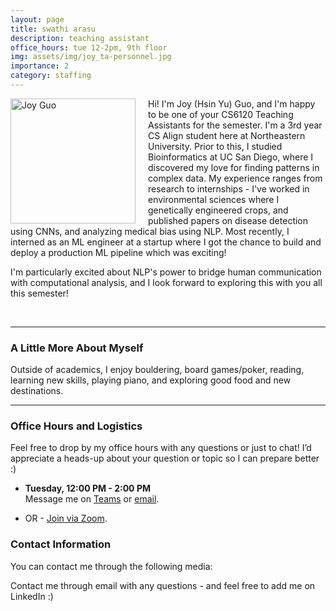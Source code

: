 ```yaml
---
layout: page
title: swathi arasu
description: teaching assistant
office_hours: tue 12-2pm, 9th floor
img: assets/img/joy_ta-personnel.jpg
importance: 2
category: staffing
---
```



<img src="{{ site.baseurl }}/assets/img/joy_ta.jpg" alt="Joy Guo" style="float: left; margin-right: 20px;" width="200">
<p>Hi! I'm Joy (Hsin Yu) Guo, and I'm happy to be one of your CS6120 Teaching Assistants for the semester. I'm a 3rd year CS Align student here at Northeastern University. Prior to this, I studied Bioinformatics at UC San Diego, where I discovered my love for finding patterns in complex data. My experience ranges from research to internships - I've worked in environmental sciences where I genetically engineered crops, and published papers on disease detection using CNNs, and analyzing medical bias using NLP. Most recently, I interned as an ML engineer at a startup where I got the chance to build and deploy a production ML pipeline which was exciting! </p>

  <p>I'm particularly excited about NLP's power to bridge human communication with computational analysis, and I look forward to exploring this with you all this semester!
</p>

<br>
<hr>

### A Little More About Myself
Outside of academics, I enjoy bouldering, board games/poker, reading, learning new skills, playing piano, and exploring good food and new destinations.
<hr>

### Office Hours and Logistics  
Feel free to drop by my office hours with any questions or just to chat! I’d appreciate a heads-up about your question or topic so I can prepare better :)

* **Tuesday, 12:00 PM - 2:00 PM**  
  Message me on [Teams](https://teams.microsoft.com/l/chat/0/0?users=guo.hs@northeastern.edu) or [email](mailto:guo.hs@northeastern.edu).  

* OR - [Join via Zoom](https://northeastern.zoom.us/my/jgooey).  


### Contact Information

You can contact me through the following media:

<div class="social">
  <div class="contact-icons">
     <a href="mailto:guo.hs@northeastern.edu" title="email"><i class="fas fa-envelope"></i></a>
     <a href="https://github.khoury.northeastern.edu/jgooey?tab=repositories" title="GitHub"><i class="fab fa-github"></i></a>
     <a href="https://www.linkedin.com/in/joy-gooey" title="LinkedIn"><i class="fab fa-linkedin"></i></a>
  </div>
  <div class="contact-note">
    Contact me through email with any questions - and feel free to add me on LinkedIn :)
  </div>
</div>

